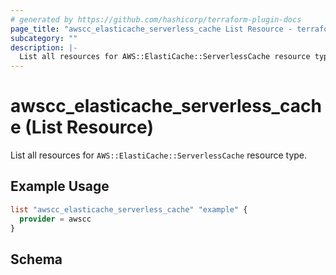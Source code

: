 ```yaml
---
# generated by https://github.com/hashicorp/terraform-plugin-docs
page_title: "awscc_elasticache_serverless_cache List Resource - terraform-provider-awscc"
subcategory: ""
description: |-
  List all resources for AWS::ElastiCache::ServerlessCache resource type.
---
```


# awscc_elasticache_serverless_cache (List Resource)

List all resources for `AWS::ElastiCache::ServerlessCache` resource type.

## Example Usage

```terraform
list "awscc_elasticache_serverless_cache" "example" {
  provider = awscc
}
```

<!-- schema generated by tfplugindocs -->
## Schema
